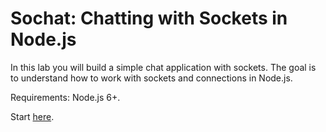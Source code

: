 # Sochat: Chatting with Sockets in Node.js

In this lab you will build a simple chat application with sockets. The goal is to understand how to work with sockets and connections in Node.js.

Requirements: Node.js 6+.

Start [here](00-setup/README.md).
